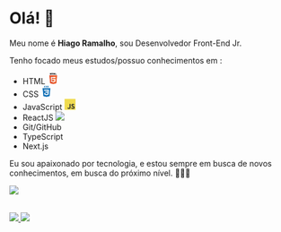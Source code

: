
# Olá! 🤟

Meu nome é **Hiago Ramalho**, sou Desenvolvedor Front-End Jr.

Tenho focado meus estudos/possuo conhecimentos em :
  - HTML  <img src="https://raw.githubusercontent.com/devicons/devicon/master/icons/html5/html5-original-wordmark.svg" width="20" /> 
  - CSS  <img src="https://raw.githubusercontent.com/devicons/devicon/master/icons/css3/css3-plain-wordmark.svg" width="20" />
  - JavaScript  <img src="https://raw.githubusercontent.com/devicons/devicon/master/icons/javascript/javascript-original.svg" width="20" />
  - ReactJS  <img src="https://i.ibb.co/4RHMmLQ/react.png" width="20"/>
  - Git/GitHub
  - TypeScript
  - Next.js

Eu sou apaixonado por tecnologia, e estou sempre em busca de novos conhecimentos, em busca do próximo nível. 👨‍💻🚀

<a href="https://www.linkedin.com/in/hiago-ramalho/" target="_blank">
  <img src="https://img.shields.io/badge/LinkedIn-0077B5?style=for-the-badge&logo=linkedin&logoColor=white" />
</a>

##

<div>
  <a href="https://github.com/anuraghazra/github-readme-stats">
    <img height="180em" src="https://github-readme-stats.vercel.app/api?username=hiago-ramalho&theme=dracula" />
  </a>
  <a href="https://github.com/anuraghazra/convoychat">
    <img height="180em" src="https://github-readme-stats.vercel.app/api/top-langs/?username=hiago-ramalho&layout=compact&theme=dracula" />
  </a>
</div>

